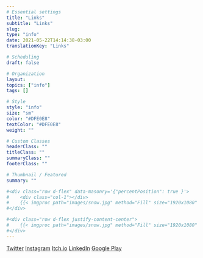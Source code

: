 ```yaml
---
# Essential settings
title: "Links"
subtitle: "Links"
slug:
type: "info"
date: 2021-05-22T14:14:38-03:00
translationKey: "Links"

# Scheduling
draft: false

# Organization
layout:
topics: ["info"]
tags: []

# Style
style: "info"
size: "sm"
color: "#DFE0E8"
textColor: "#DFE0E8"
weight: ""

# Custom Classes
headerClass: ""
titleClass: ""
summaryClass: ""
footerClass: ""

# Thumbnail / Featured
summary: ""

#<div class="row d-flex" data-masonry='{"percentPosition": true }'>
#    <div class="col-1"></div>
#    {{< imgproc path="images/snow.jpg" method="Fill" size="1920x1080" col="8" >}}
#</div>

#<div class="row d-flex justify-content-center">
#    {{< imgproc path="images/snow.jpg" method="Fill" size="1920x1080" col="8" >}}
#</div>
---
```


<div class="row">
    <a href="https://twitter.com/by_koga" target="_null" class="col m-1 btn btn-sm btn-twitter">Twitter</a>
    <a href="https://www.instagram.com/by.koga/" target="_null" class="col m-1 btn btn-sm btn-instagram">Instagram</a>
    <a href="https://bykoga.itch.io" target="_null" class="col m-1 btn btn-sm btn-itchio">Itch.io</a>
    <a href="https://www.linkedin.com/in/andrehkoga/" target="_null" class="col m-1 btn btn-sm btn-linkedin">LinkedIn</a>
    <a href="https://play.google.com/store/apps/dev?id=5749521658391593192" target="_null" class="text-nowrap col m-1 btn btn-sm btn-gplay">Google Play</a>
</div>